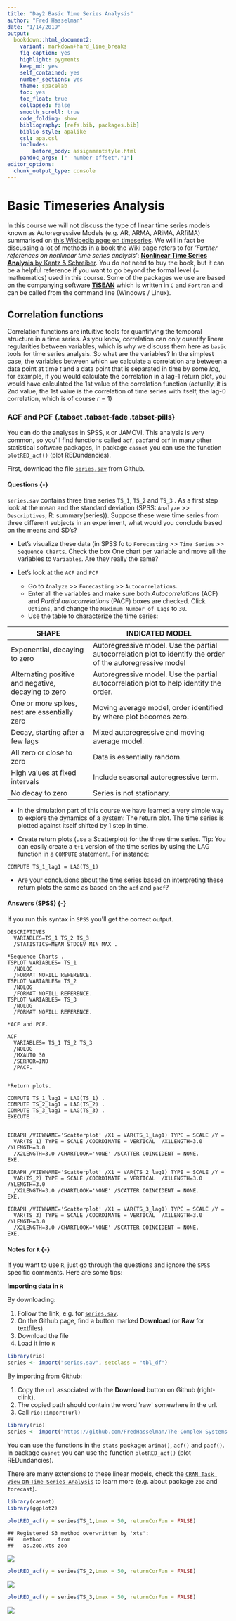 ```yaml
---
title: "Day2 Basic Time Series Analysis"
author: "Fred Hasselman"
date: "1/14/2019"
output: 
  bookdown::html_document2: 
    variant: markdown+hard_line_breaks
    fig_caption: yes
    highlight: pygments
    keep_md: yes
    self_contained: yes
    number_sections: yes
    theme: spacelab
    toc: yes
    toc_float: true
    collapsed: false
    smooth_scroll: true
    code_folding: show
    bibliography: [refs.bib, packages.bib]
    biblio-style: apalike
    csl: apa.csl
    includes:
        before_body: assignmentstyle.html
    pandoc_args: ["--number-offset","1"]
editor_options: 
  chunk_output_type: console
---
```






# **Basic Timeseries Analysis** 

In this course we will not discuss the type of linear time series models known as Autoregressive Models (e.g. AR, ARMA, ARiMA, ARfiMA) summarised on [this Wikipedia page on timeseries](https://en.wikipedia.org/wiki/Time_series#Models). We will in fact be discussing a lot of methods in a book the Wiki page refers to for *'Further references on nonlinear time series analysis'*: [**Nonlinear Time Series Analysis** by Kantz & Schreiber](https://www.cambridge.org/core/books/nonlinear-time-series-analysis/519783E4E8A2C3DCD4641E42765309C7). You do not need to buy the book, but it can be a helpful reference if you want to go beyond the formal level (= mathematics) used in this course. Some of the packages we use are based on the companying software [**TiSEAN**](https://www.pks.mpg.de/~tisean/Tisean_3.0.1/index.html) which is written in `C` and `Fortran` and can be called from the command line (Windows / Linux).


## **Correlation functions**  

Correlation functions are intuitive tools for quantifying the temporal structure in a time series. As you know, correlation can only quantify linear regularities between variables, which is why we discuss them here as `basic` tools for time series analysis. So what are the variables? In the simplest case, the variables between which we calculate a correlation are between a data point at time *t* and a data point that is separated in time by some *lag*, for example, if you would calculate the correlation in a lag-1 return plot, you would have calculated the 1st value of the correlation function (actually, it is 2nd value, the 1st value is the correlation of time series with itself, the lag-0 correlation, which is of course $r = 1$)  

### ACF and PCF {.tabset .tabset-fade .tabset-pills}


You can do the analyses in SPSS, `R` or JAMOVI. This analysis is very common, so you'll find functions called `acf`, `pacf`and `ccf` in many other statistical software packages, In package `casnet` you can use the function `plotRED_acf()` (plot REDundancies).

First, download the file [`series.sav`](https://github.com/FredHasselman/The-Complex-Systems-Approach-Book/blob/master/assignments/assignment_data/BasicTSA_arma/series.sav) from Github. 

#### Questions {-}

`series.sav` contains three time series `TS_1`, `TS_2` and `TS_3` . As a first step look at the mean and the standard deviation (SPSS: `Analyze` >> `Descriptives`; R: summary(series)).  Suppose these were time series from three different subjects in an experiment, what would you conclude based on the means and SD’s?  

* Let’s visualize these data (in SPSS fo to `Forecasting` >> `Time Series` >> `Sequence Charts`. Check the box One chart per variable and move all the variables to `Variables`. Are they really the same?  

* Let’s look at the `ACF` and `PCF`
    + Go to `Analyze` >> `Forecasting` >> `Autocorrelations`. 
    + Enter all the variables and make sure both *Autocorrelations* (ACF) and *Partial autocorrelations* (PACF) boxes are checked. Click `Options`, and change the `Maximum Number of Lags` to `30`. 
    + Use the table to characterize the time series:  


|                    SHAPE                | INDICATED MODEL |
|-----------------------------------------|-------------------------------------------------------------------------------------------------|
|       Exponential, decaying to zero     | Autoregressive model. Use the partial autocorrelation plot to identify the order of the autoregressive model|
| Alternating positive and negative, decaying to zero  | Autoregressive model. Use the partial autocorrelation plot to help identify the order.|
| One or more spikes, rest are essentially zero | Moving average model, order identified by where plot becomes zero. |
| Decay, starting after a few lags | Mixed autoregressive and moving average model.|
All zero or close to zero  | Data is essentially random.|
| High values at fixed intervals | Include seasonal autoregressive term. |
| No decay to zero  | Series is not stationary. |


* In the simulation part of this course we have learned a very simple way to explore the dynamics of a system: The return plot. The time series is plotted against itself shifted by 1 step in time. 

* Create return plots (use a Scatterplot) for the three time series. Tip: You can easily create a `t+1` version of the time series by using the LAG function in a `COMPUTE` statement. For instance:

```
COMPUTE TS_1_lag1 = LAG(TS_1)
```
    
* Are your conclusions about the time series based on interpreting these return plots the same as based on the `acf` and `pacf`?
     
     
#### Answers (SPSS) {-}

If you run this syntax in `SPSS` you'll get the correct output.

```
DESCRIPTIVES
  VARIABLES=TS_1 TS_2 TS_3
  /STATISTICS=MEAN STDDEV MIN MAX .

*Sequence Charts .
TSPLOT VARIABLES= TS_1
  /NOLOG
  /FORMAT NOFILL REFERENCE.
TSPLOT VARIABLES= TS_2
  /NOLOG
  /FORMAT NOFILL REFERENCE.
TSPLOT VARIABLES= TS_3
  /NOLOG
  /FORMAT NOFILL REFERENCE.

*ACF and PCF.

ACF
  VARIABLES= TS_1 TS_2 TS_3
  /NOLOG
  /MXAUTO 30
  /SERROR=IND
  /PACF.


*Return plots.

COMPUTE TS_1_lag1 = LAG(TS_1) .
COMPUTE TS_2_lag1 = LAG(TS_2) .
COMPUTE TS_3_lag1 = LAG(TS_3) .
EXECUTE .


IGRAPH /VIEWNAME='Scatterplot' /X1 = VAR(TS_1_lag1) TYPE = SCALE /Y =
  VAR(TS_1) TYPE = SCALE /COORDINATE = VERTICAL  /X1LENGTH=3.0 /YLENGTH=3.0
  /X2LENGTH=3.0 /CHARTLOOK='NONE' /SCATTER COINCIDENT = NONE.
EXE.

IGRAPH /VIEWNAME='Scatterplot' /X1 = VAR(TS_2_lag1) TYPE = SCALE /Y =
  VAR(TS_2) TYPE = SCALE /COORDINATE = VERTICAL  /X1LENGTH=3.0 /YLENGTH=3.0
  /X2LENGTH=3.0 /CHARTLOOK='NONE' /SCATTER COINCIDENT = NONE.
EXE.

IGRAPH /VIEWNAME='Scatterplot' /X1 = VAR(TS_3_lag1) TYPE = SCALE /Y =
  VAR(TS_3) TYPE = SCALE /COORDINATE = VERTICAL  /X1LENGTH=3.0 /YLENGTH=3.0
  /X2LENGTH=3.0 /CHARTLOOK='NONE' /SCATTER COINCIDENT = NONE.
EXE.

```


#### Notes for `R` {-}

If you want to use `R`, just go through the questions and ignore the `SPSS` specific comments. Here are some tips:

**Importing data in `R`**

By downloading:

1. Follow the link, e.g. for [`series.sav`](https://github.com/FredHasselman/The-Complex-Systems-Approach-Book/blob/master/assignments/assignment_data/BasicTSA_arma/series.sav).
2. On the Github page, find a button marked **Download** (or **Raw** for textfiles).
3. Download the file
4. Load it into `R`


```r
library(rio)
series <- import("series.sav", setclass = "tbl_df")
```


By importing from Github:

1. Copy the `url` associated with the **Download**  button on Github (right-clink).
2. The copied path should contain the word 'raw' somewhere in the url.
3. Call `rio::import(url)`

```r
library(rio)
series <- import("https://github.com/FredHasselman/The-Complex-Systems-Approach-Book/raw/master/assignments/assignment_data/BasicTSA_arma/series.sav", setclass = "tbl_df")
```

You can use the functions in the `stats` package: `arima()`, `acf()` and `pacf()`. In package `casnet` you can use the function `plotRED_acf()` (plot REDundancies).

There are many extensions to these linear models, check the [`CRAN Task View` on `Time Series Analysis`](https://cran.r-project.org/web/views/TimeSeries.html) to learn more (e.g. about package `zoo` and `forecast`).


```r
library(casnet)
library(ggplot2)

plotRED_acf(y = series$TS_1,Lmax = 50, returnCorFun = FALSE)
```

```
## Registered S3 method overwritten by 'xts':
##   method     from
##   as.zoo.xts zoo
```

![](ASSIGNMENTS_D2_basicTSA_files/figure-html/unnamed-chunk-4-1.png)<!-- -->

```r
plotRED_acf(y = series$TS_2,Lmax = 50, returnCorFun = FALSE)
```

![](ASSIGNMENTS_D2_basicTSA_files/figure-html/unnamed-chunk-4-2.png)<!-- -->

```r
plotRED_acf(y = series$TS_3,Lmax = 50, returnCorFun = FALSE)
```

![](ASSIGNMENTS_D2_basicTSA_files/figure-html/unnamed-chunk-4-3.png)<!-- -->



<!-- Use Figure \@ref(fig:RRf3) to lookup which value of $RR$ corresponds to which type of dynamics: -->

<!-- **TS1**: Pink noise -->
<!-- **TS2**: Brownian noise -->
<!-- **TS3**: White noise -->



<!-- **Randomize** -->

<!-- To randomize the data you may use the function `sample` (which is easier than `randperm`) -->

<!-- ```{r} -->
<!-- library(pracma) -->
<!-- # randperm() -->
<!-- TS1Random <- TS1$TS1[randperm(length(TS1$TS1))] -->

<!-- # sample() -->
<!-- TS1Random <- sample(TS1$TS1, length(TS1$TS1)) -->
<!-- TS2Random <- sample(TS2$TS2, length(TS2$TS2)) -->
<!-- TS3Random <- sample(TS3$TS3, length(TS3$TS3)) -->


<!-- plot.ts(TS1Random) -->
<!-- lines(ts(TS1$TS1),col="red3") -->
<!-- ``` -->

<!-- If you repeat this for TS2 and TS3 and compute the Relative Roughness of each randomized time series, the outcomes should be around 2, white noise! This makes sense, you destroyed all the correlations in the data by removing the temporal order with which values were observed. -->

<!-- ```{r} -->
<!-- library(casnet) -->
<!-- cat("TS1random\n") -->
<!-- cat(fd_RR(TS1Random)) -->
<!-- cat("\nTS2random\n") -->
<!-- cat(fd_RR(TS2Random)) -->
<!-- cat("\nTS3random\n") -->
<!-- cat(fd_RR(TS3Random)) -->
<!-- ``` -->

<!-- **Integrate** -->

<!-- Normalize the white noise time series -->
<!-- ```{r} -->
<!-- TS3Norm <- scale(TS3$TS3) -->
<!-- ``` -->

<!-- Now integrate it, which just means, 'take the cumulative sum'. -->
<!-- ```{r} -->
<!-- TS3Int <- cumsum(TS3Norm) -->
<!-- plot.ts(TS3Int) -->
<!-- lines(ts(TS3Norm),col="red3") -->
<!-- ``` -->

<!-- If you compute the Relative Roughness of the integrated time series, the outcome should be close to 0, Brownian noise. -->
<!-- ```{r} -->
<!-- cat("\nTS3Int\n") -->
<!-- cat(RR(TS3Int)) -->
<!-- ``` -->


<!-- ### Sample Entropy  {.tabset .tabset-fade .tabset-pills} -->

<!-- Use the `sample_entropy()` function in package `pracma`. -->

<!-- #### Questions {-} -->

<!-- * Calculate the Sample Entropy of the two sets of three time series you now have. -->
<!--     + Use your favourite function to estimate the sample entropy of the three time series. Use for instance a segment length `edim` of 3 data points, and a tolerance range `r` of 1 * the standard deviation of the series. What values do you observe? -->
<!--     + Can you change the absolute SampEn outcomes by 'playing' with the m parameter? If so, how does the outcome change, and why? -->
<!--     + Can you change the absolute SampEn outcomes by 'playing' with the r parameter If so, how does the outcome change, and why? -->
<!--     + Do changes in the relative SampEn outcome change the outcomes for the three time series relative to each other? -->

<!-- *	Extra: Go back to the assignment where you generated simulated time series from the logistic map. -->


<!-- #### Answers {-} -->

<!-- Change some of the parameters. -->

<!-- ```{r,collapse=TRUE} -->
<!-- library(rio) -->
<!-- library(pracma) -->

<!-- # ACF assignment data `series` -->
<!-- cat(paste0("\nseries.TS1 m=3\n",sample_entropy(series$TS_1, edim = 3, r = sd(series$TS_1)))) -->
<!-- cat(paste0("\nseries.TS2 m=3\n",sample_entropy(series$TS_2, edim = 3, r = sd(series$TS_2)))) -->
<!-- cat(paste0("\nseries.TS3 m=3\n",sample_entropy(series$TS_3, edim = 3, r = sd(series$TS_3)))) -->


<!-- # ACF assignment data `series` -->
<!-- cat(paste0("\nseries.TS1 m=6\n",sample_entropy(series$TS_1, edim = 6, r = sd(series$TS_1)))) -->
<!-- cat(paste0("\nseries.TS2 m=6\n",sample_entropy(series$TS_2, edim = 6, r = sd(series$TS_2)))) -->
<!-- cat(paste0("\nseries.TS3 m=6\n",sample_entropy(series$TS_3, edim = 6, r = sd(series$TS_3)))) -->


<!-- # ACF assignment data `series` -->
<!-- cat(paste0("\nseries.TS1 m=6, r=.5\n",sample_entropy(series$TS_1, edim = 3, r = .5*sd(series$TS_1)))) -->
<!-- cat(paste0("\nseries.TS2 m=6, r=.5\n",sample_entropy(series$TS_2, edim = 3, r = .5*sd(series$TS_2)))) -->
<!-- cat(paste0("\nseries.TS3 m=6, r=.5\n",sample_entropy(series$TS_3, edim = 3, r = .5*sd(series$TS_3)))) -->

<!-- ``` -->

<!-- The change of `m` keeps the relative order, change of `r` for the same `m` does not. -->

<!-- **Values of other time series** -->

<!-- ```{r message=FALSE, warning=FALSE, collapse=TRUE} -->

<!-- # RR assignment data `TS1,TS2,TS3` -->
<!-- cat(paste0("\nTS1\n",sample_entropy(TS1$TS1, edim = 3, r = sd(TS1$TS1)))) -->
<!-- cat(paste0("TS1Random\n",sample_entropy(TS1Random, edim = 3, r = sd(TS1Random)))) -->

<!-- cat(paste0("\nTS2\n",sample_entropy(TS2$TS2, edim = 3, r = sd(TS2$TS2)))) -->
<!-- cat(paste0("TS2Random\n",sample_entropy(TS2Random, edim = 3, r = sd(TS2Random)))) -->

<!-- cat(paste0("\nTS3\n",sample_entropy(TS3$TS3, edim = 3, r = sd(TS3$TS3)))) -->
<!-- cat(paste0("TS3Int\n",sample_entropy(TS3Norm, edim = 3, r = sd(TS3Norm)))) -->


<!-- # Logistic map -->
<!-- library(casnet) -->
<!-- cat("\nLogistic map\nr=2.9\n") -->
<!-- y1<-growth_ac(r = 2.9,type="logistic") -->
<!-- sample_entropy(y1, edim = 3, r = sd(y1)) -->
<!-- cat("\nLogistic map\nr=4\n") -->
<!-- y2<-growth_ac(r = 4,type="logistic") -->
<!-- sample_entropy(y2, edim = 3, r = sd(y2)) -->


<!-- ``` -->


